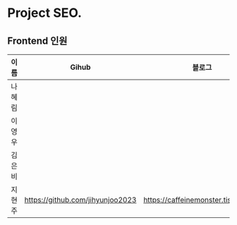 # Project SEO.

## Frontend 인원

| 이름   | Gihub                            | 블로그                              |
| ------ | -------------------------------- | ----------------------------------- |
| 나혜림 |                                  |                                     |
| 이영우 |                                  |                                     |
| 김은비 |                                  |                                     |
| 지현주 | https://github.com/jihyunjoo2023 | https://caffeinemonster.tistory.com |
